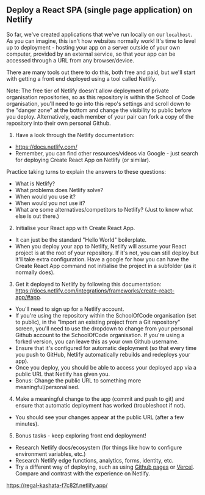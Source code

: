 ## Deploy a React SPA (single page application) on Netlify

So far, we've created applications that we've run locally on our `localhost`. As you can imagine, this isn't how websites normally work! It's time to level up to deployment - hosting your app on a server outside of your own computer, provided by an external service, so that your app can be accessed through a URL from any browser/device. 

There are many tools out there to do this, both free and paid, but we'll start with getting a front end deployed using a tool called Netlify.

Note: The free tier of Netlify doesn't allow deployment of private organisation repositories, so as this repository is within the School of Code organisation, you'll need to go into this repo's settings and scroll down to the "danger zone" at the bottom and change the visibility to public before you deploy. Alternatively, each member of your pair can fork a copy of the repository into their own personal Github.

1. Have a look through the Netlify documentation:
 - https://docs.netlify.com/
 - Remember, you can find other resources/videos via Google - just search for deploying Create React App on Netlify (or similar).
 
Practice taking turns to explain the answers to these questions:
 - What is Netlify?
 - What problems does Netlify solve?
 - When would you use it?
 - When would you not use it?
 - What are some alternatives/competitors to Netlify? (Just to know what else is out there.)

2. Initialise your React app with Create React App. 
 - It can just be the standard "Hello World" boilerplate.
 - When you deploy your app to Netlify, Netlify will assume your React project is at the root of your repository. If it's not, you can still deploy but it'll take extra configuration. Have a google for how you can have the Create React App command not initialise the project in a subfolder (as it normally does).

3. Get it deployed to Netlify by following this documentation: https://docs.netlify.com/integrations/frameworks/create-react-app/#app.
 - You'll need to sign up for a Netlify account.
 - If you're using the repository within the SchoolOfCode organisation (set to public), in the "Import an existing project from a Git repository" screen, you'll need to use the dropdown to change from your personal Github account to the SchoolOfCode organisation. If you're using a forked version, you can leave this as your own Github username.
 - Ensure that it's configured for automatic deployment (so that every time you push to GitHub, Netlify automatically rebuilds and redeploys your app).
 - Once you deploy, you should be able to access your deployed app via a public URL that Netlify has given you.
 - Bonus: Change the public URL to something more meaningful/personalised.

4. Make a meaningful change to the app (commit and push to git) and ensure that automatic deployment has worked (troubleshoot if not).
 - You should see your changes appear at the public URL (after a few minutes).

5. Bonus tasks - keep exploring front end deployment! 
 - Research Netlify docs/ecosystem (for things like how to configure environment variables, etc.)
 - Research Netlify edge functions, analytics, forms, identity, etc.
 - Try a different way of deploying, such as using [Github pages](https://pages.github.com/) or [Vercel](https://vercel.com/docs). Compare and contrast with the experience on Netlify.


 https://regal-kashata-f7c82f.netlify.app/
